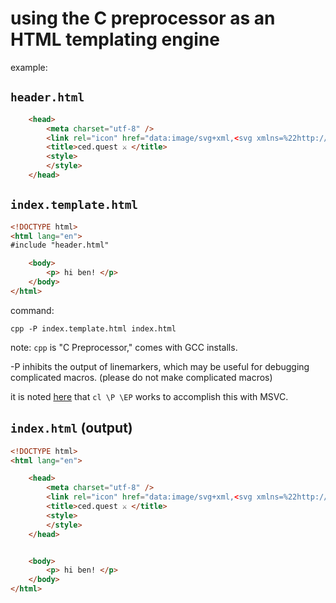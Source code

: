 # using the C preprocessor as an HTML templating engine

example:

## `header.html`
```html
    <head>
        <meta charset="utf-8" />
        <link rel="icon" href="data:image/svg+xml,<svg xmlns=%22http://www.w3.org/2000/svg%22 viewBox=%220 0 100 100%22><text y=%22.9em%22 font-size=%2290%22>📜</text></svg>">
        <title>ced.quest ⚔️ </title>
        <style>
        </style>
    </head>
```

## `index.template.html`
```html
<!DOCTYPE html>
<html lang="en">
#include "header.html"

    <body>
        <p> hi ben! </p>
    </body>
</html>
```

command:

`cpp -P index.template.html index.html`

note: `cpp` is "C Preprocessor," comes with GCC installs.

-P inhibits the output of linemarkers, which may be useful for debugging complicated macros. (please do not make complicated macros)

it is noted [here](https://accu.org/journals/overload/20/108/ignatchenko_1926) that `cl \P \EP` works to accomplish this with MSVC.


## `index.html` (output)
```html
<!DOCTYPE html>
<html lang="en">

    <head>
        <meta charset="utf-8" />
        <link rel="icon" href="data:image/svg+xml,<svg xmlns=%22http://www.w3.org/2000/svg%22 viewBox=%220 0 100 100%22><text y=%22.9em%22 font-size=%2290%22>📜</text></svg>">
        <title>ced.quest ⚔️ </title>
        <style>
        </style>
    </head>


    <body>
        <p> hi ben! </p>
    </body>
</html>

```
